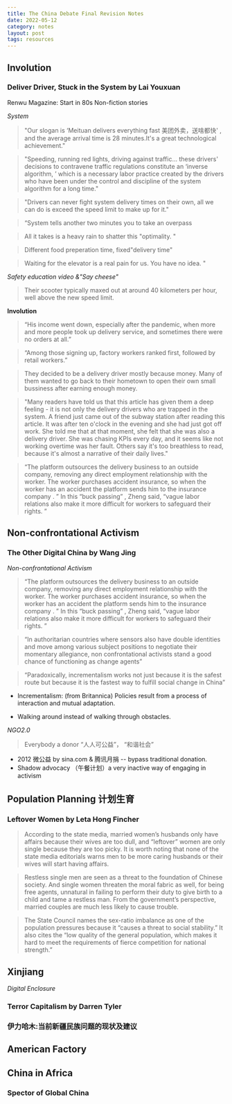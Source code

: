 ```yaml
---
title: The China Debate Final Revision Notes
date: 2022-05-12
category: notes
layout: post
tags: resources
---
```


## Involution

### Deliver Driver, Stuck in the System by Lai Youxuan

Renwu Magazine: 
Start in 80s
Non-fiction stories

*System*

> "Our slogan is ‘Meituan delivers everything fast 美团外卖，送啥都快' , and the average arrival time is 28 minutes.It's a great technological achievement."

> "Speeding, running red lights, driving against traffic... these drivers' decisions to contravene traffic regulations constitute an ‘inverse algorithm, ’ which is a necessary labor practice created by the drivers who have been under the control and discipline of the system algorithm for a long time."

> "Drivers can never fight system delivery times on their own, all we can do is exceed the speed limit to make up for it."

> “System tells another two minutes you to take an overpass

> All it takes is a heavy rain to shatter this "optimality. "

> Different food preperation time, fixed"delivery time"

> Waiting for the elevator is a real pain for us. You have no idea. "

*Safety education video &"Say cheese"*

> Their scooter typically maxed out at around 40 kilometers per hour, well above the new speed limit.

**Involution**
> “His income went down, especially after the pandemic, when more and more people took up delivery service, and sometimes there were no orders at all.”

> “Among those signing up, factory workers ranked first, followed by retail workers.”

> They decided to be a delivery driver mostly because money. Many of them wanted to go back to their hometown to open their own small bussiness after earning enough money.

> "Many readers have told us that this article has given them a deep feeling - it is not only the delivery drivers who are trapped in the system. A friend just came out of the subway station after reading this article. It was after ten o'clock in the evening and she had just got off work. She told me that at that moment, she felt that she was also a delivery driver. She was chasing KPIs every day, and it seems like not working overtime was her fault. Others say it's too breathless to read, because it's almost a narrative of their daily lives."

> “The platform outsources the delivery business to an outside company, removing any direct employment relationship with the worker. The worker purchases accident insurance, so when the worker has an accident the platform sends him to the insurance company . ” In this “buck passing” , Zheng said, “vague labor relations also make it more difficult for workers to safeguard their rights. ”

## Non-confrontational Activism

### The Other Digital China by Wang Jing

*Non-confrontational Activism*
> “The platform outsources the delivery business to an outside company, removing any direct employment relationship with the worker. The worker purchases accident insurance, so when the worker has an accident the platform sends him to the insurance company . ” In this “buck passing” , Zheng said, “vague labor relations also make it more difficult for workers to safeguard their rights. ”

> “In authoritarian countries where sensors also have double identities and move among various subject positions to negotiate their momentary allegiance, non confrontational activists stand a good chance of functioning as change agents”

> “Paradoxically, incrementalism works not just because it is the safest route but because it is the fastest way to fulfill social change in China”

- Incrementalism: (from Britannica) Policies result from a process of interaction and mutual adaptation. 

- Walking around instead of walking through obstacles. 

*NGO2.0*

> Everybody a donor “人人可公益”， “和谐社会”

- 2012 微公益 by sina.com & 腾讯月捐 -- bypass traditional donation. 
- Shadow advocacy （午餐计划）a very inactive way of engaging in activism 

## Population Planning 计划生育

### Leftover Women by Leta Hong Fincher 

> According to the state media, married women’s husbands only have affairs because their wives are too dull, and “leftover” women are only single because they are too picky. It is worth noting that none of the state media editorials warns men to be more caring husbands or their wives will start having affairs.

> Restless single men are seen as a threat to the foundation of Chinese society. And single women threaten the moral fabric as well, for being free agents, unnatural in failing to perform their duty to give birth to a child and tame a restless man. From the government’s perspective, married couples are much less likely to cause trouble.

> The State Council names the sex-ratio imbalance as one of the population pressures because it “causes a threat to social stability.” It also cites the “low quality of the general population, which makes it hard to meet the requirements of fierce competition for national strength.” 


## Xinjiang

*Digital Enclosure*

### Terror Capitalism by Darren Tyler

### 伊力哈木:当前新疆民族问题的现状及建议

## American Factory

## China in Africa 
### Spector of Global China




